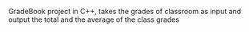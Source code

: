 GradeBook project in C++, 
takes the grades of classroom as input and output the total and the average of the class grades
